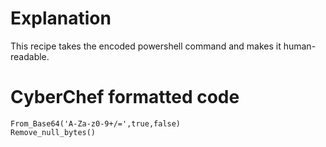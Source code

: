 # Explanation
This recipe takes the encoded powershell command and makes it human-readable.

# CyberChef formatted code

```
From_Base64('A-Za-z0-9+/=',true,false)
Remove_null_bytes()
```
